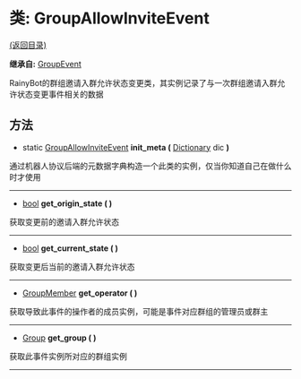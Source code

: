 # 类: GroupAllowInviteEvent  
[(返回目录)](README.md)  
  
**继承自:** [GroupEvent](GroupEvent.md)  
  
RainyBot的群组邀请入群允许状态变更类，其实例记录了与一次群组邀请入群允许状态变更事件相关的数据  
  
## 方法 
  
- static [GroupAllowInviteEvent](GroupAllowInviteEvent.md) **init_meta (** [Dictionary](https://docs.godotengine.org/en/latest/classes/class_dictionary.html) dic **)**  
  
通过机器人协议后端的元数据字典构造一个此类的实例，仅当你知道自己在做什么时才使用  
  
---  
  
-  [bool](https://docs.godotengine.org/en/latest/classes/class_bool.html) **get_origin_state ( )**  
  
获取变更前的邀请入群允许状态  
  
---  
  
-  [bool](https://docs.godotengine.org/en/latest/classes/class_bool.html) **get_current_state ( )**  
  
获取变更后当前的邀请入群允许状态  
  
---  
  
-  [GroupMember](GroupMember.md) **get_operator ( )**  
  
获取导致此事件的操作者的成员实例，可能是事件对应群组的管理员或群主  
  
---  
  
-  [Group](Group.md) **get_group ( )**  
  
获取此事件实例所对应的群组实例  
  
---  
  

